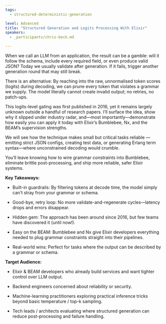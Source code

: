 ```yaml
---
tags: 
  - structured-deterministic-generation

level: Advanced
title: "Structured Generation and Logits Processing With Elixir"
speakers: 
  - _participants/chris-beck.md

---
```

When we call an LLM from an application, the result can be a gamble: will it follow the schema, include every required field, or even produce valid JSON? Today we usually validate after generation. If it fails, trigger another generation round that may still break.

There is an alternative: By reaching into the raw, unnormalised token scores (logits) during decoding, we can prune every token that violates a grammar we supply. The model literally cannot create invalid output; no retries, no patch-ups.

This logits-level gating was first published in 2016, yet it remains largely unknown outside a handful of research papers. I’ll surface the idea, show why it slipped under industry radar, and—most importantly—demonstrate how easily you can apply it today with Elixir’s Bumblebee, Nx, and the BEAM’s supervision strengths.

We will see how the technique makes small but critical tasks reliable —emitting strict JSON configs, creating test data, or generating Erlang term syntax—where unconstrained decoding would crumble. 

You’ll leave knowing how to wire grammar constraints into Bumblebee, eliminate brittle post-processing, and ship more reliable, safer Elixir systems.

**Key Takeaways:**

- Built-in guardrails: By filtering tokens at decode time, the model simply can’t stray from your grammar or schema.

- Good-bye, retry loop: No more validate-and-regenerate cycles—latency drops and errors disappear.

- Hidden gem: The approach has been around since 2016, but few teams have discovered it (until now!).

- Easy on the BEAM: Bumblebee and Nx give Elixir developers everything needed to plug grammar constraints straight into their pipelines.

- Real-world wins: Perfect for tasks where the output can be described by a grammar or schema.

**Target Audience:**

- Elixir & BEAM developers who already build services and want tighter control over LLM output.

- Backend engineers concerned about reliability or security.

- Machine-learning practitioners exploring practical inference tricks beyond basic temperature / top-k sampling.

- Tech leads / architects evaluating where structured generation can reduce post-processing and failure handling.
